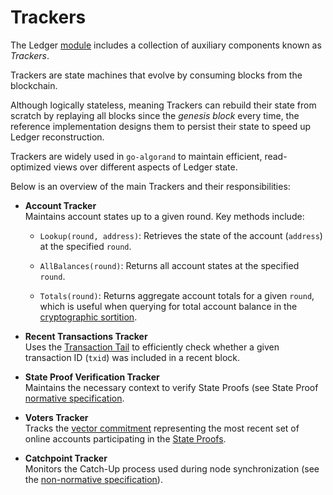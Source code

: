 # Trackers

The Ledger [module](https://github.com/algorand/go-algorand/tree/18990e06116efa0ad29008d5879c8e4dcfa51653/ledger)
includes a collection of auxiliary components known as _Trackers_.

Trackers are state machines that evolve by consuming blocks from the blockchain.

Although logically stateless, meaning Trackers can rebuild their state from scratch
by replaying all blocks since the _genesis block_ every time, the reference implementation
designs them to persist their state to speed up Ledger reconstruction.

Trackers are widely used in `go-algorand` to maintain efficient, read-optimized
views over different aspects of Ledger state.

Below is an overview of the main Trackers and their responsibilities:

- **Account Tracker**\
Maintains account states up to a given round. Key methods include:

  - `Lookup(round, address)`: Retrieves the state of the account (`address`) at the
  specified `round`.

  - `AllBalances(round)`: Returns all account states at the specified `round`.

  - `Totals(round)`: Returns aggregate account totals for a given `round`, which
  is useful when querying for total account balance in the [cryptographic sortition](../crypto/crypto.md#cryptographic-sortition).

- **Recent Transactions Tracker**\
Uses the [Transaction Tail](ledger-nn-transaction-tail.md) to efficiently check
whether a given transaction ID (`txid`) was included in a recent block.

- **State Proof Verification Tracker**\
Maintains the necessary context to verify State Proofs (see State Proof [normative specification](../crypto/crypto.md#state-proof-validity).

- **Voters Tracker**\
Tracks the [vector commitment](../crypto/crypto.md#vector-commitment) representing the most
recent set of online accounts participating in the [State Proofs](../crypto/crypto.md#state-proofs).

- **Catchpoint Tracker**\
Monitors the Catch-Up process used during node synchronization (see the [non-normative specification](infrastructure-overview.md#node-catchup)).
